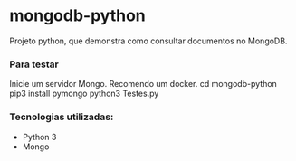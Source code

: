 # mongodb-python

Projeto python, que demonstra como consultar documentos no MongoDB.

### Para testar
Inicie um servidor Mongo. Recomendo um docker.
cd mongodb-python
pip3 install pymongo
python3 Testes.py

### Tecnologias utilizadas:
* Python 3
* Mongo
 


